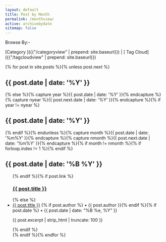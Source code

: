 ```yaml
---
layout: default
title: Post by Month
permalink: /monthview/
active: archivebydate
sitemap: false
---
```

Browse By:-

[Category ]({{"/categoryview" | prepend: site.baseurl}}) | [ Tag Cloud]({{"/tagcloudview" | prepend: site.baseurl}})

<div id="index">
{% for post in site.posts %}{% unless post.next %}<h2 class="archivetitletopbottom">{{ post.date | date: '%Y' }}</h2>{% else %}{% capture year %}{{ post.date | date: '%Y' }}{% endcapture %}{% capture nyear %}{{ post.next.date | date: '%Y' }}{% endcapture %}{% if year != nyear %}<h2 class="archivetitletopbottom">{{ post.date | date: '%Y' }}</h2>{% endif %}{% endunless %}{% capture month %}{{ post.date | date: '%m%Y' }}{% endcapture %}{% capture nmonth %}{{ post.next.date | date: '%m%Y' }}{% endcapture %}{% if month != nmonth %}{% if forloop.index != 1 %}</ul>{% endif %}<h2 class="archivetitle">{{ post.date | date: '%B %Y' }}</h2><ul>{% endif %}{% if post.link %}<h3 class="link-post"><a href="{{ site.baseurl }}{{ post.url }}" title="{{ post.title }}">{{ post.title }}</a><a href="{{ post.link }}" target="_blank" title="{{ post.title }}"></a></h3>{% else %}<li><a href="{{ post.url | prepend: site.baseurl }}">{{ post.title }}</a> {% if post.author %} • {{ post.author }}{% endif %}{% if post.date %} • {{ post.date | date: "%B %e, %Y" }}<p>{{ post.excerpt | strip_html | truncate: 100 }}</p>{% endif %}</li>{% endif %}{% endfor %}</ul></div>
